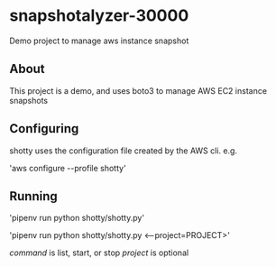 # snapshotalyzer-30000
Demo project to manage aws instance snapshot

## About

This project is a demo, and uses boto3 to manage AWS EC2 instance snapshots

## Configuring

shotty uses the configuration file created by the AWS cli. e.g.

'aws configure --profile shotty'

## Running

'pipenv run python shotty/shotty.py'

'pipenv run python shotty/shotty.py <command> <--project=PROJECT>'

*command* is list, start, or stop
*project* is optional

